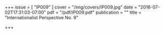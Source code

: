 +++
issue = [ "IP009" ]
cover = "/img/covers/IP009.jpg"
date = "2016-07-02T17:31:03-07:00"
pdf = "/pdf/IP009.pdf"
publication = ""
title = "Internationalist Perspective No. 9"

+++

